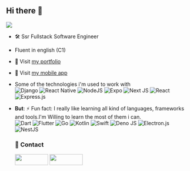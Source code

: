 ## Hi there 👋

<a href="https://github.com/jramosss/jramosss">
  <img src="https://github-readme-stats-eight-theta.vercel.app/api?username=jramosss&show_icons=true&theme=algolia&include_all_commits=true&count_private=true"/>
</a>


- 🛠️ Ssr Fullstack Software Engineer
- Fluent in english (C1)
- 🔭 Visit [my portfolio](https://julian-ramos-portfolio.vercel.app)
- 🔭 Visit [my mobile app](https://github.com/jramosss/besaints)

- Some of the technologies i'm used to work with  
  ![Django](https://img.shields.io/badge/django-%23092E20.svg?style=for-the-badge&logo=django&logoColor=white)
  ![React Native](https://img.shields.io/badge/react_native-%2320232a.svg?style=for-the-badge&logo=react&logoColor=%2361DAFB)
  ![NodeJS](https://img.shields.io/badge/node.js-6DA55F?style=for-the-badge&logo=node.js&logoColor=white)
  ![Expo](https://img.shields.io/badge/expo-1C1E24?style=for-the-badge&logo=expo&logoColor=#D04A37)
  ![Next JS](https://img.shields.io/badge/Next-black?style=for-the-badge&logo=next.js&logoColor=white)
  ![React](https://img.shields.io/badge/react-%2320232a.svg?style=for-the-badge&logo=react&logoColor=%2361DAFB)
    ![Express.js](https://img.shields.io/badge/express.js-%23404d59.svg?style=for-the-badge&logo=express&logoColor=%2361DAFB)

- **But**: ⚡ Fun fact: I really like learning all kind of languages, frameworks and tools.I'm Willing to learn the most of them i can.  
  ![Dart](https://img.shields.io/badge/dart-%230175C2.svg?style=for-the-badge&logo=dart&logoColor=white)
  ![Flutter](https://img.shields.io/badge/Flutter-%2302569B.svg?style=for-the-badge&logo=Flutter&logoColor=white)
  ![Go](https://img.shields.io/badge/go-%2300ADD8.svg?style=for-the-badge&logo=go&logoColor=white)
  ![Kotlin](https://img.shields.io/badge/kotlin-%230095D5.svg?style=for-the-badge&logo=kotlin&logoColor=white)
  ![Swift](https://img.shields.io/badge/swift-F54A2A?style=for-the-badge&logo=swift&logoColor=white)
  ![Deno JS](https://img.shields.io/badge/deno%20js-000000?style=for-the-badge&logo=deno&logoColor=white)
  ![Electron.js](https://img.shields.io/badge/Electron-191970?style=for-the-badge&logo=Electron&logoColor=white)
  ![NestJS](https://img.shields.io/badge/nestjs-%23E0234E.svg?style=for-the-badge&logo=nestjs&logoColor=white)

  ### 💬 Contact

  <div style="display: flex; gap:2px; align-items:center">
    <a href="https://www.linkedin.com/in/julian--ramos/">
      <img width=90 height=30 src="https://img.shields.io/badge/linkedin-%230077B5.svg?&style=for-the-badge&logo=linkedin&logoColor=white">
    </a>

    <br/>

    <a href="mailto:jramostod@gmail.com">
      <img width=90 height=30 src="https://img.shields.io/badge/gmail-D14836?&style=for-the-badge&logo=gmail&logoColor=white">
    </a>
  </div>